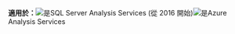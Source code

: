 **適用於：**![是](media/yes.png)SQL Server Analysis Services (從 2016 開始)![是](media/yes.png)Azure Analysis Services